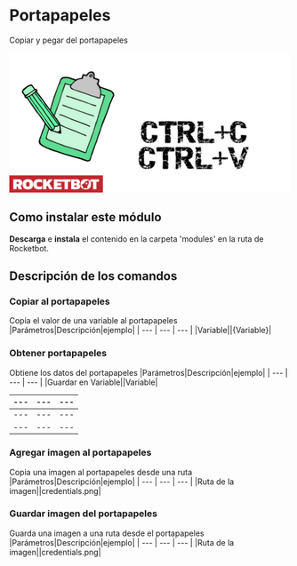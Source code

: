 # Portapapeles
  
Copiar y pegar del portapapeles  
  
![banner](imgs/Banner_clipboard.png)
## Como instalar este módulo
  
__Descarga__ e __instala__ el contenido en la carpeta 'modules' en la ruta de Rocketbot.  



## Descripción de los comandos

### Copiar al portapapeles
  
Copia el valor de una variable al portapapeles
|Parámetros|Descripción|ejemplo|
| --- | --- | --- |
|Variable||{Variable}|

### Obtener portapapeles
  
Obtiene los datos del portapapeles
|Parámetros|Descripción|ejemplo|
| --- | --- | --- |
|Guardar en Variable||Variable|

| --- | --- | --- |
| --- | --- | --- |
| --- | --- | --- |
| --- | --- | --- |

### Agregar imagen al portapapeles
  
Copia una imagen al portapapeles desde una ruta
|Parámetros|Descripción|ejemplo|
| --- | --- | --- |
|Ruta de la imagen||credentials.png|

### Guardar imagen del portapapeles
  
Guarda una imagen a una ruta desde el portapapeles
|Parámetros|Descripción|ejemplo|
| --- | --- | --- |
|Ruta de la imagen||credentials.png|

